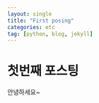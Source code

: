 ```yaml
---
layout: single
title: "First posing"
categories: etc
tag: [python, blog, jekyll]
---
```


# 첫번째 포스팅
안녕하세요~
